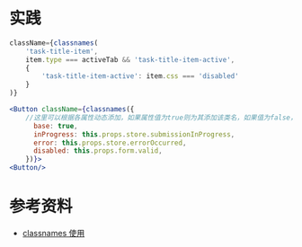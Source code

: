 # 实践

```jsx
className={classnames(
    'task-title-item',
    item.type === activeTab && 'task-title-item-active',
    {
        'task-title-item-active': item.css === 'disabled'
    }
)}

<Button className={classnames({
    //这里可以根据各属性动态添加，如果属性值为true则为其添加该类名，如果值为false，则不添加。这样达到了动态添加class的目的
      base: true,
      inProgress: this.props.store.submissionInProgress,
      error: this.props.store.errorOccurred,
      disabled: this.props.form.valid,
    })}>
<Button/>
```

# 参考资料
- [classnames 使用](https://www.jianshu.com/p/1125e9848af6)